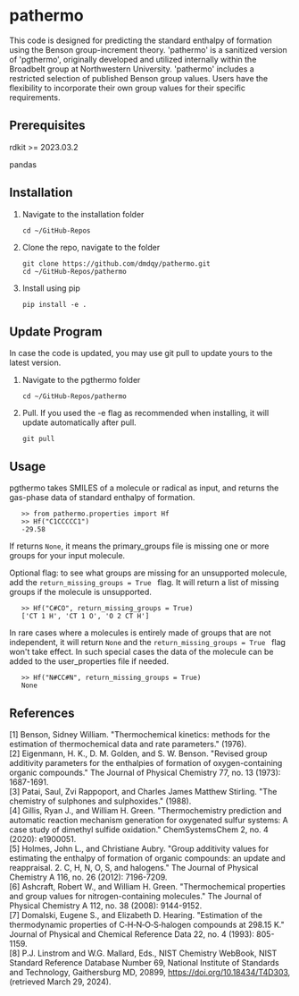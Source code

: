 # pathermo
This code is designed for predicting the standard enthalpy of formation using the Benson group-increment theory. 'pathermo' is a sanitized version of 'pgthermo', originally developed and utilized internally within the Broadbelt group at Northwestern University. 'pathermo' includes a restricted selection of published Benson group values. Users have the flexibility to incorporate their own group values for their specific requirements.




## Prerequisites 

rdkit >= 2023.03.2

pandas



## Installation 
1. Navigate to the installation folder
   ```
   cd ~/GitHub-Repos
   ```
2. Clone the repo, navigate to the folder
   ```
   git clone https://github.com/dmdqy/pathermo.git
   cd ~/GitHub-Repos/pathermo
   ```
3. Install using pip
   ```
   pip install -e .
   ```

## Update Program
In case the code is updated, you may use git pull to update yours to the latest version.

1. Navigate to the pgthermo folder
   ```   
   cd ~/GitHub-Repos/pathermo
   ```
2. Pull. If you used the -e flag as recommended when installing, it will update automatically after pull.
   ```
   git pull
   ```



## Usage
pgthermo takes SMILES of a molecule or radical as input, and returns the gas-phase data of standard enthalpy of formation.
```
   >> from pathermo.properties import Hf
   >> Hf("C1CCCCC1")
   -29.58
```
If returns ```None```, it means the primary_groups file is missing one or more groups for your input molecule.


Optional flag: to see what groups are missing for an unsupported molecule, add the ```return_missing_groups = True ``` flag. It will return a list of missing groups if the molecule is unsupported.
```
   >> Hf("C#CO", return_missing_groups = True)
   ['CT 1 H', 'CT 1 O', 'O 2 CT H']
```

In rare cases where a molecules is entirely made of groups that are not independent, it will return ```None``` and the ```return_missing_groups = True ``` flag won't take effect. In such special cases the data of the molecule can be added to the user_properties file if needed.
```
   >> Hf("N#CC#N", return_missing_groups = True)
   None
```


## References
[1] Benson, Sidney William. "Thermochemical kinetics: methods for the estimation of thermochemical data and rate parameters." (1976).  
[2] Eigenmann, H. K., D. M. Golden, and S. W. Benson. "Revised group additivity parameters for the enthalpies of formation of oxygen-containing organic compounds." The Journal of Physical Chemistry 77, no. 13 (1973): 1687-1691.  
[3] Patai, Saul, Zvi Rappoport, and Charles James Matthew Stirling. "The chemistry of sulphones and sulphoxides." (1988).  
[4] Gillis, Ryan J., and William H. Green. "Thermochemistry prediction and automatic reaction mechanism generation for oxygenated sulfur systems: A case study of dimethyl sulfide oxidation." ChemSystemsChem 2, no. 4 (2020): e1900051.  
[5] Holmes, John L., and Christiane Aubry. "Group additivity values for estimating the enthalpy of formation of organic compounds: an update and reappraisal. 2. C, H, N, O, S, and halogens." The Journal of Physical Chemistry A 116, no. 26 (2012): 7196-7209.  
[6] Ashcraft, Robert W., and William H. Green. "Thermochemical properties and group values for nitrogen-containing molecules." The Journal of Physical Chemistry A 112, no. 38 (2008): 9144-9152.  
[7] Domalski, Eugene S., and Elizabeth D. Hearing. "Estimation of the thermodynamic properties of C‐H‐N‐O‐S‐halogen compounds at 298.15 K." Journal of Physical and Chemical Reference Data 22, no. 4 (1993): 805-1159.  
[8] P.J. Linstrom and W.G. Mallard, Eds., NIST Chemistry WebBook, NIST Standard Reference Database Number 69, National Institute of Standards and Technology, Gaithersburg MD, 20899, https://doi.org/10.18434/T4D303, (retrieved March 29, 2024).  
